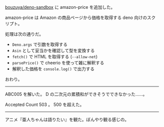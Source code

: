 [bouzuya/deno-sandbox][] に amazon-price を追加した。

amazon-price は Amazon の商品ページから価格を取得する deno 向けのスクリプト。

処理は次の通りだ。

- `Deno.args` で引数を取得する
- `Asin` として妥当かを確認して型を変換する
- `fetch()` で HTML を取得する (`--allow-net`)
- `parsePrice()` で cheerio を使って雑に解釈する
- 解釈した価格を `console.log()` で出力する

おわり。

---

ABC005 を解いた。 D の二次元の累積和ができそうでできなかった……。

Accepted Count 503 。 500 を超えた。

---

アニメ『亜人ちゃんは語りたい』を観た。ぼんやり観る感じの。

[bouzuya/deno-sandbox]: https://github.com/bouzuya/deno-sandbox
